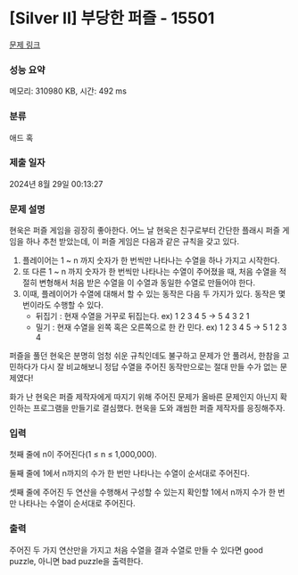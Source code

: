# [Silver II] 부당한 퍼즐 - 15501 

[문제 링크](https://www.acmicpc.net/problem/15501) 

### 성능 요약

메모리: 310980 KB, 시간: 492 ms

### 분류

애드 혹

### 제출 일자

2024년 8월 29일 00:13:27

### 문제 설명

<p>현욱은 퍼즐 게임을 굉장히 좋아한다. 어느 날 현욱은 친구로부터 간단한 플래시 퍼즐 게임을 하나 추천 받았는데, 이 퍼즐 게임은 다음과 같은 규칙을 갖고 있다.</p>

<ol>
	<li>플레이어는 1 ~ n 까지 숫자가 한 번씩만 나타나는 수열을 하나 가지고 시작한다.</li>
	<li>또 다른 1 ~ n 까지 숫자가 한 번씩만 나타나는 수열이 주어졌을 때, 처음 수열을 적절히 변형해서 처음 받은 수열을 이 수열과 동일한 수열로 만들어야 한다.</li>
	<li>이때, 플레이어가 수열에 대해서 할 수 있는 동작은 다음 두 가지가 있다. 동작은 몇 번이라도 수행할 수 있다.
	<ul>
		<li>뒤집기 : 현재 수열을 거꾸로 뒤집는다. ex) 1 2 3 4 5 -> 5 4 3 2 1</li>
		<li>밀기 : 현재 수열을 왼쪽 혹은 오른쪽으로 한 칸 민다. ex) 1 2 3 4 5 -> 5 1 2 3 4</li>
	</ul>
	</li>
</ol>

<p>퍼즐을 풀던 현욱은 분명히 엄청 쉬운 규칙인데도 불구하고 문제가 안 풀려서, 한참을 고민하다가 다시 잘 비교해보니 정답 수열을 주어진 동작만으로는 절대 만들 수가 없는 문제였다!</p>

<p>화가 난 현욱은 퍼즐 제작자에게 따지기 위해 주어진 문제가 올바른 문제인지 아닌지 확인하는 프로그램을 만들기로 결심했다. 현욱을 도와 괘씸한 퍼즐 제작자를 응징해주자.</p>

### 입력 

 <p>첫째 줄에 n이 주어진다(1 ≤ n ≤ 1,000,000).</p>

<p>둘째 줄에 1에서 n까지의 수가 한 번만 나타나는 수열이 순서대로 주어진다.</p>

<p>셋째 줄에 주어진 두 연산을 수행해서 구성할 수 있는지 확인할 1에서 n까지 수가 한 번만 나타나는 수열이 순서대로 주어진다.</p>

### 출력 

 <p>주어진 두 가지 연산만을 가지고 처음 수열을 결과 수열로 만들 수 있다면 good puzzle, 아니면 bad puzzle을 출력한다.</p>

